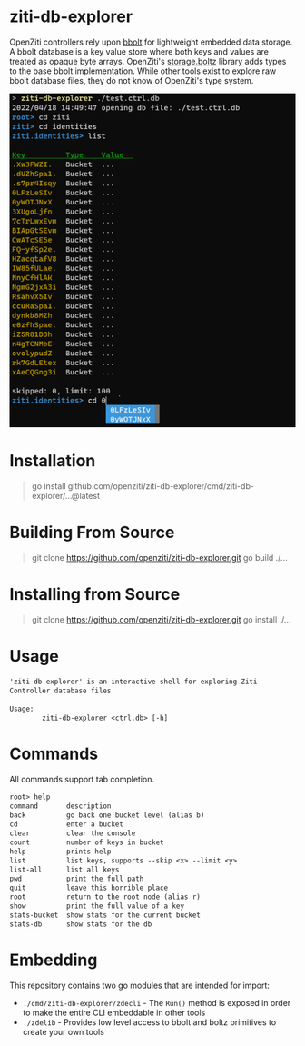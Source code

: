 # ziti-db-explorer
OpenZiti controllers rely upon [bbolt](https://github.com/etcd-io/bbolt) for lightweight embedded data storage. A bbolt
database is a key value store where both keys and values are treated as opaque byte arrays. OpenZiti's 
[storage.boltz](https://github.com/openziti/storage) library adds types to the base bbolt implementation. While other
tools exist to explore raw bbolt database files, they do not know of OpenZiti's type system.

![example usage](example.png "Example")

[//]: # (This tool is also included in the `ziti` CLI under `ziti db explore` in version 0.25.5 and later)

# Installation

> go install github.com/openziti/ziti-db-explorer/cmd/ziti-db-explorer/...@latest

# Building From Source

> git clone https://github.com/openziti/ziti-db-explorer.git
> go build ./...

# Installing from Source

> git clone https://github.com/openziti/ziti-db-explorer.git
> go install ./...

# Usage

```
'ziti-db-explorer' is an interactive shell for exploring Ziti Controller database files

Usage:
        ziti-db-explorer <ctrl.db> [-h]
```

# Commands

All commands support tab completion. 

```
root> help
command       description
back          go back one bucket level (alias b)
cd            enter a bucket
clear         clear the console
count         number of keys in bucket
help          prints help
list          list keys, supports --skip <x> --limit <y>
list-all      list all keys
pwd           print the full path
quit          leave this horrible place
root          return to the root node (alias r)
show          print the full value of a key
stats-bucket  show stats for the current bucket
stats-db      show stats for the db
```

# Embedding

This repository contains two go modules that are intended for import:

- `./cmd/ziti-db-explorer/zdecli` - The `Run()` method is exposed in order to make the entire CLI embeddable in other tools
- `./zdelib` - Provides low level access to bbolt and boltz primitives to create your own tools